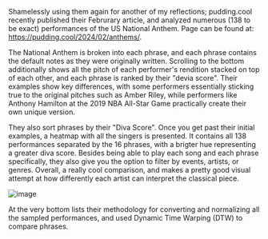 Shamelessly using them again for another of my reflections; pudding.cool recently published their Februrary article, and analyzed numerous (138 to be exact) performances of the US National Anthem. Page can be found at: https://pudding.cool/2024/02/anthems/.

The National Anthem is broken into each phrase, and each phrase contains the default notes as they were originally written. Scrolling to the bottom additionally shows all the pitch of each performer's rendition stacked on top of each other, and each phrase is ranked by their "devia score". Their examples show key 
differences, with some performers essentially sticking true to the original pitches such as Amber Riley, while performers like Anthony Hamilton at the 2019 NBA All-Star Game practically create their own unique version.

They also sort phrases by their "Diva Score". Once you get past their initial examples, a heatmap with all the singers is presented. It contains all 138 performances separated by the 16 phrases, with a brigter hue representing a greater diva score. Besides being able to play each song and each phrase specifically, 
they also give  you the option to filter by events, artists, or genres. Overall, a really cool comparison, and makes a pretty good visual attempt at how differently each artist can interpret the classical piece.

![image](https://github.com/FullStackGoogler/reflections/assets/71947872/65b35603-3a28-45ff-be05-b74e7248f426)

At the very bottom lists their methodology for converting and normalizing all the sampled performances, and used Dynamic Time Warping (DTW) to compare phrases.
